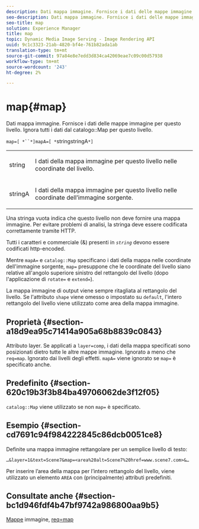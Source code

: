 ```yaml
---
description: Dati mappa immagine. Fornisce i dati delle mappe immagine per questo livello. Ignora tutti i dati dalla mappa catalogo per questo livello.
seo-description: Dati mappa immagine. Fornisce i dati delle mappe immagine per questo livello. Ignora tutti i dati dalla mappa catalogo per questo livello.
seo-title: map
solution: Experience Manager
title: map
topic: Dynamic Media Image Serving - Image Rendering API
uuid: 9c1c3323-21ab-4820-bf4e-761b82ada1ab
translation-type: tm+mt
source-git-commit: 97a84e8e7edd3d834ca42069eae7c09c00d57938
workflow-type: tm+mt
source-wordcount: '243'
ht-degree: 2%

---
```



# map{#map}

Dati mappa immagine. Fornisce i dati delle mappe immagine per questo livello. Ignora tutti i dati dal catalogo::Map per questo livello.

`map=[ *``*]mapA=[ *`stringstringA`*]`

<table id="simpletable_2E32B25D5F6246A18A8AF817903877ED"> 
 <tr class="strow"> 
  <td class="stentry"> <p><span class="codeph"> <span class="varname"> string</span></span> </p></td> 
  <td class="stentry"> <p>I dati della mappa immagine per questo livello nelle coordinate del livello. </p></td> 
 </tr> 
 <tr class="strow"> 
  <td class="stentry"> <p><span class="codeph"> <span class="varname"> stringA</span></span> </p></td> 
  <td class="stentry"> <p>I dati della mappa immagine per questo livello nelle coordinate dell’immagine sorgente. </p></td> 
 </tr> 
</table>

Una stringa vuota indica che questo livello non deve fornire una mappa immagine. Per evitare problemi di analisi, la stringa deve essere codificata correttamente tramite HTTP.

Tutti i caratteri e commerciale (&amp;) presenti in *`string`* devono essere codificati http-encoded.

Mentre `mapA=` e `catalog::Map` specificano i dati della mappa nelle coordinate dell&#39;immagine sorgente, `map=` presuppone che le coordinate del livello siano relative all&#39;angolo superiore sinistro del rettangolo del livello (dopo l&#39;applicazione di `rotate=` e `extend=`).

La mappa immagine di output viene sempre ritagliata al rettangolo del livello. Se l&#39;attributo `shape` viene omesso o impostato su `default`, l&#39;intero rettangolo del livello viene utilizzato come area della mappa immagine.

## Proprietà {#section-a18d9ea95c71414a905a68b8839c0843}

Attributo layer. Se applicati a `layer=comp`, i dati della mappa specificati sono posizionati dietro tutte le altre mappe immagine. Ignorato a meno che `req=map`. Ignorato dai livelli degli effetti. `mapA=` viene ignorato se  `map=` è specificato anche.

## Predefinito {#section-620c19b3f3b84ba49706062de3f12f05}

`catalog::Map` viene utilizzato se non  `map=` è specificato.

## Esempio {#section-cd7691c94f984222845c86dcb0051ce8}

Definite una mappa immagine rettangolare per un semplice livello di testo:

`…&layer=1&text=Scene7&map=<area%20alt=Scene7%20href=www.scene7.com>&…`

Per inserire l’area della mappa per l’intero rettangolo del livello, viene utilizzato un elemento `AREA` con (principalmente) attributi predefiniti.

## Consultate anche {#section-bc1d946fdf4b47bf9742a986800aa9b5}

[Mappe](../../../../../is-api/http-ref/image-serving-api-ref/c-http-protocol-reference/c-syntax-and-features/r-image-maps.md#reference-ff7d1bac2a064104b0c508a81316fdab) immagine,  [req=map](../../../../../is-api/http-ref/image-serving-api-ref/c-http-protocol-reference/c-command-reference/r-req/r-req.md#reference-907cdb4a97034db7ad94695f25552e76)
